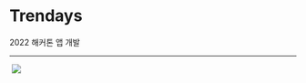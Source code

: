 # Trendays
2022 해커톤 앱 개발
<hr>

<img align="center">
  <img src="https://user-images.githubusercontent.com/85982818/212844828-d4f6e4a3-350f-40a2-a1ac-fccbe65227d1.mp4">
</img>
